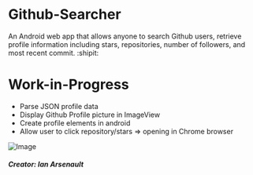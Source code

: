 # Github-Searcher

An Android web app that allows anyone to search Github users, retrieve profile information including stars, repositories, number of followers, and most recent commit. :shipit:

# Work-in-Progress
- Parse JSON profile data
- Display Github Profile picture in ImageView
- Create profile elements in android
- Allow user to click repository/stars => opening in Chrome browser

![Image](https://i.imgur.com/GaevEiP.png)

##### Creator: Ian Arsenault
